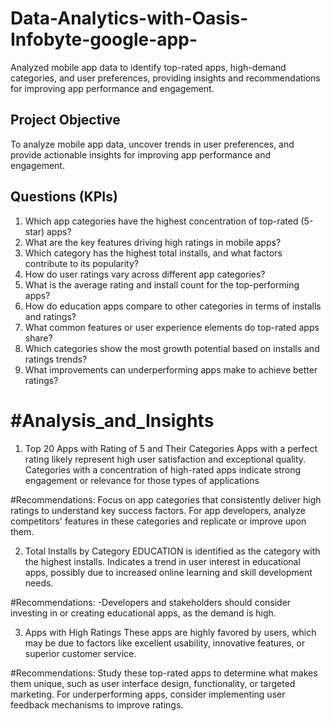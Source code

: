 # Data-Analytics-with-Oasis-Infobyte-google-app-
Analyzed mobile app data to identify top-rated apps, high-demand categories, and user preferences, providing insights and recommendations for improving app performance and engagement.
## Project Objective
To analyze mobile app data, uncover trends in user preferences, and provide actionable insights for improving app performance and engagement.

## Questions (KPIs)

1. Which app categories have the highest concentration of top-rated (5-star) apps?  
2. What are the key features driving high ratings in mobile apps?  
3. Which category has the highest total installs, and what factors contribute to its popularity?  
4. How do user ratings vary across different app categories?  
5. What is the average rating and install count for the top-performing apps?  
6. How do education apps compare to other categories in terms of installs and ratings?  
7. What common features or user experience elements do top-rated apps share?  
8. Which categories show the most growth potential based on installs and ratings trends?  
9. What improvements can underperforming apps make to achieve better ratings?  

# #Analysis_and_Insights
1. Top 20 Apps with Rating of 5 and Their Categories
 Apps with a perfect rating likely represent high user satisfaction and exceptional quality.
 Categories with a concentration of high-rated apps indicate strong engagement or relevance for those types of applications

#Recommendations:
 Focus on app categories that consistently deliver high ratings to understand key success factors.
 For app developers, analyze competitors' features in these categories and replicate or improve upon them.

2. Total Installs by Category
 EDUCATION is identified as the category with the highest installs.
 Indicates a trend in user interest in educational apps, possibly due to increased online learning and skill development needs.

 #Recommendations:
 -Developers and stakeholders should consider investing in or creating educational apps, as the demand is high.

3. Apps with High Ratings
 These apps are highly favored by users, which may be due to factors like excellent usability, innovative features, or superior customer service.

#Recommendations:
 Study these top-rated apps to determine what makes them unique, such as user interface design, functionality, or targeted marketing.
 For underperforming apps, consider implementing user feedback mechanisms to improve ratings.
